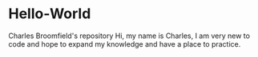 # Hello-World
Charles Broomfield's repository
Hi, my name is Charles, I am very new to code and hope to expand my knowledge and have a place to practice.
